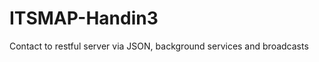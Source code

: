 ITSMAP-Handin3
==============

Contact to restful server via JSON, background services and broadcasts